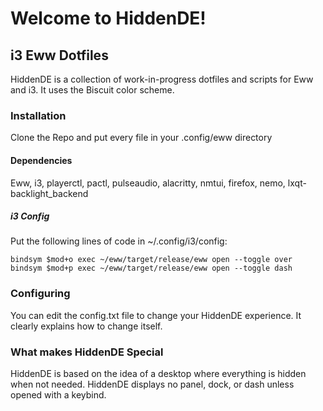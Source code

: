 # Welcome to HiddenDE!
## i3 Eww Dotfiles
HiddenDE is a collection of work-in-progress dotfiles and scripts for Eww and i3. It uses the Biscuit color scheme.

### Installation
Clone the Repo and put every file in your .config/eww directory
#### Dependencies
Eww, i3, playerctl, pactl, pulseaudio, alacritty, nmtui, firefox, nemo, lxqt-backlight_backend
##### i3 Config
Put the following lines of code in ~/.config/i3/config:
```
bindsym $mod+o exec ~/eww/target/release/eww open --toggle over
bindsym $mod+p exec ~/eww/target/release/eww open --toggle dash
```

### Configuring
You can edit the config.txt file to change your HiddenDE experience. It clearly explains how to change itself.

### What makes HiddenDE Special
HiddenDE is based on the idea of a desktop where everything is hidden when not needed. HiddenDE displays no panel, dock, or dash unless opened with a keybind.
